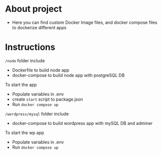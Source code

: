 # About project

- Here you can find custom Docker Image files, and docker compose files to dockerize different apps

# Instructions

`/node` folder include
- Dockerfile to build node app
- docker-compose to build node app with postgreSQL DB

To start the app

- Populate variables in .env
- create `start` script to package.json
- Run `docker compose up`

`/wordpress/mysql` folder include
- docker-compose to build wordpress app with mySQL DB and adminer

To start the wp app

- Populate variables in .env
- Run `docker compose up`

